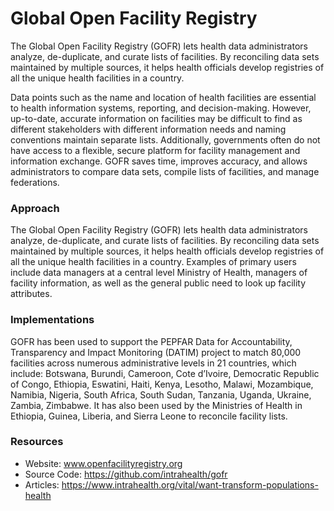 # Global Open Facility Registry

The Global Open Facility Registry (GOFR) lets health data administrators
analyze, de-duplicate, and curate lists of facilities. By reconciling
data sets maintained by multiple sources, it helps health officials
develop registries of all the unique health facilities in a country.

Data points such as the name and location of health facilities are
essential to health information systems, reporting, and decision-making.
However, up-to-date, accurate information on facilities may be difficult
to find as different stakeholders with different information needs and
naming conventions maintain separate lists. Additionally, governments
often do not have access to a flexible, secure platform for facility
management and information exchange. GOFR saves time, improves accuracy,
and allows administrators to compare data sets, compile lists of
facilities, and manage federations.

### Approach

The Global Open Facility Registry (GOFR) lets health data administrators
analyze, de-duplicate, and curate lists of facilities. By reconciling
data sets maintained by multiple sources, it helps health officials
develop registries of all the unique health facilities in a country.
Examples of primary users include data managers at a central level
Ministry of Health, managers of facility information, as well as the
general public need to look up facility attributes.

### Implementations

GOFR has been used to support the PEPFAR Data for Accountability,
Transparency and Impact Monitoring (DATIM) project to match 80,000
facilities across numerous administrative levels in 21 countries, which
include: Botswana, Burundi, Cameroon, Cote d’Ivoire, Democratic Republic
of Congo, Ethiopia, Eswatini, Haiti, Kenya, Lesotho, Malawi, Mozambique,
Namibia, Nigeria, South Africa, South Sudan, Tanzania, Uganda, Ukraine,
Zambia, Zimbabwe. It has also been used by the Ministries of Health in
Ethiopia, Guinea, Liberia, and Sierra Leone to reconcile facility lists.

### Resources

- Website: www.openfacilityregistry.org
- Source Code: <https://github.com/intrahealth/gofr>
- Articles:
  <https://www.intrahealth.org/vital/want-transform-populations-health>
